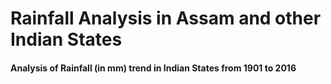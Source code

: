 # Rainfall Analysis in Assam and other Indian States

#### Analysis of Rainfall (in mm) trend in Indian States from 1901 to 2016
